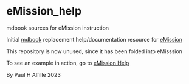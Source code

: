 # eMission_help
mdbook sources for eMission instruction

Initial [mdbook](https://github.com/rust-lang/mdBook) replacement help/documentation resource for
[eMission](https://github.com/alfille/eMission)

This repository is now unused, since it has been folded into eMisssion

To see an example in action, go to [eMission Help](https://emissionsystem.org/book/index.html)

By Paul H Alfille 2023
